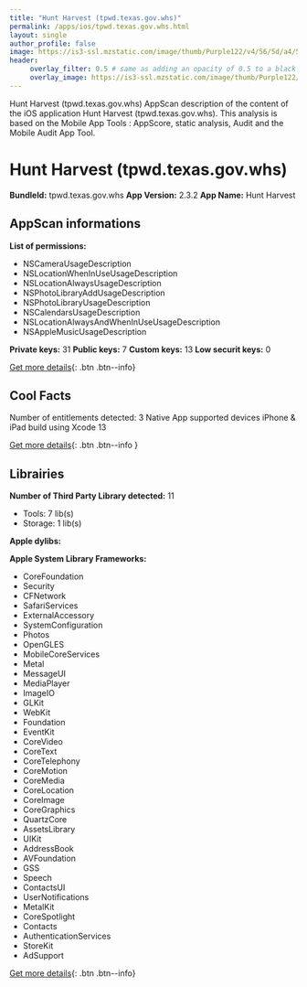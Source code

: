 ```yaml
---
title: "Hunt Harvest (tpwd.texas.gov.whs)"
permalink: /apps/ios/tpwd.texas.gov.whs.html
layout: single
author_profile: false
image: https://is3-ssl.mzstatic.com/image/thumb/Purple122/v4/56/5d/a4/565da445-2750-ef37-09f4-96467fe1722f/AppIcon-1x_U007emarketing-0-7-85-220.png/512x512bb.jpg
header: 
     overlay_filter: 0.5 # same as adding an opacity of 0.5 to a black background
     overlay_image: https://is3-ssl.mzstatic.com/image/thumb/Purple122/v4/56/5d/a4/565da445-2750-ef37-09f4-96467fe1722f/AppIcon-1x_U007emarketing-0-7-85-220.png/512x512bb.jpg
---
```

Hunt Harvest (tpwd.texas.gov.whs) AppScan description of the content of the iOS application Hunt Harvest (tpwd.texas.gov.whs). This analysis is based on the Mobile App Tools : AppScore, static analysis, Audit and the Mobile Audit App Tool.

# Hunt Harvest (tpwd.texas.gov.whs)

**BundleId:** tpwd.texas.gov.whs
**App Version:** 2.3.2
**App Name:** Hunt Harvest


## AppScan informations 

**List of permissions:** 
- NSCameraUsageDescription
- NSLocationWhenInUseUsageDescription
- NSLocationAlwaysUsageDescription
- NSPhotoLibraryAddUsageDescription
- NSPhotoLibraryUsageDescription
- NSCalendarsUsageDescription
- NSLocationAlwaysAndWhenInUseUsageDescription
- NSAppleMusicUsageDescription
  
  
**Private keys:** 31
**Public keys:** 7
**Custom keys:** 13
**Low securit keys:** 0
  
[Get more details](/pricing.html){: .btn .btn--info}

## Cool Facts

Number of entitlements detected: 3
Native App
supported devices iPhone & iPad
build using Xcode 13
  
[Get more details](/pricing.html){: .btn .btn--info }

## Librairies 
**Number of Third Party Library detected:** 11
- Tools: 7 lib(s)
- Storage: 1 lib(s)


**Apple dylibs:**


**Apple System Library Frameworks:**
- CoreFoundation
- Security
- CFNetwork
- SafariServices
- ExternalAccessory
- SystemConfiguration
- Photos
- OpenGLES
- MobileCoreServices
- Metal
- MessageUI
- MediaPlayer
- ImageIO
- GLKit
- WebKit
- Foundation
- EventKit
- CoreVideo
- CoreText
- CoreTelephony
- CoreMotion
- CoreMedia
- CoreLocation
- CoreImage
- CoreGraphics
- QuartzCore
- AssetsLibrary
- UIKit
- AddressBook
- AVFoundation
- GSS
- Speech
- ContactsUI
- UserNotifications
- MetalKit
- CoreSpotlight
- Contacts
- AuthenticationServices
- StoreKit
- AdSupport


  
[Get more details](/pricing.html){: .btn .btn--info}

